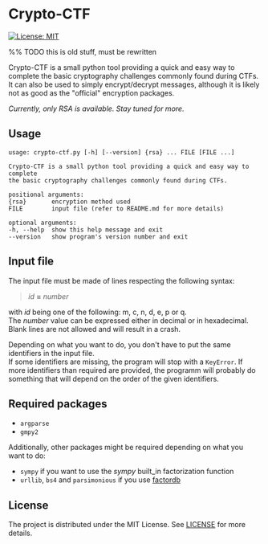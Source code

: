 # Crypto-CTF
[![License: MIT](https://img.shields.io/badge/License-MIT-yellow.svg)](https://opensource.org/licenses/MIT)

%% TODO this is old stuff, must be rewritten

Crypto-CTF is a small python tool providing a quick and easy way to complete the basic cryptography challenges commonly found during CTFs.  
It can also be used to simply encrypt/decrypt messages, although it is likely not as good as the "official" encryption packages.

_Currently, only RSA is available. Stay tuned for more._


Usage
-----
    usage: crypto-ctf.py [-h] [--version] {rsa} ... FILE [FILE ...]

    Crypto-CTF is a small python tool providing a quick and easy way to complete
    the basic cryptography challenges commonly found during CTFs.

    positional arguments:
    {rsa}       encryption method used
    FILE        input file (refer to README.md for more details)

    optional arguments:
    -h, --help  show this help message and exit
    --version   show program's version number and exit


Input file
----------
The input file must be made of lines respecting the following syntax:

> _id_ **=** _number_
    
with _id_ being one of the following: m, c, n, d, e, p or q.  
The _number_ value can be expressed either in decimal or in hexadecimal. Blank lines are not allowed and will result in a crash.

Depending on what you want to do, you don't have to put the same identifiers in the input file.  
If some identifiers are missing, the program will stop with a `KeyError`. If more identifiers than required are provided, the programm will probably do something that will depend on the order of the given identifiers.


Required packages
-----------------
- `argparse`
- `gmpy2`  

Additionally, other packages might be required depending on what you want to do:
- `sympy` if you want to use the _sympy_ built_in factorization function
- `urllib`, `bs4` and `parsimonious` if you use [factordb](http://factordb.com/)


License
-------
The project is distributed under the MIT License. See [LICENSE](https://github.com/ValEhk/RSActf/blob/master/LICENSE) for more details.
